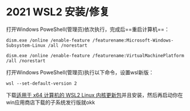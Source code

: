 # 2021 WSL2 安装/修复

打开Windows PoweShell(管理员)依次执行，完成后==重启计算机==：
```
dism.exe /online /enable-feature /featurename:Microsoft-Windows-Subsystem-Linux /all /norestart
```

```
dism.exe /online /enable-feature /featurename:VirtualMachinePlatform /all /norestart
```

打开Windows PoweShell(管理员)执行以下命令，设置wsl新版：
```
wsl --set-default-version 2
```

下载[适用于 x64 计算机的 WSL2 Linux 内核更新包](https://wslstorestorage.blob.core.windows.net/wslblob/wsl_update_x64.msi)并且安装，然后再启动你在win应用商店下载的子系统发行版就okk



